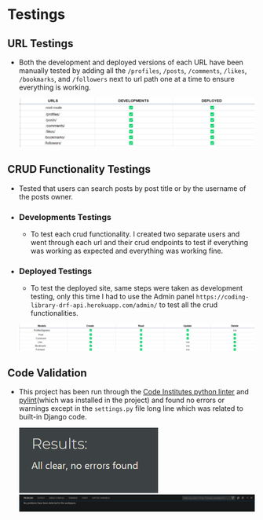 # Testings

## URL Testings

- Both the development and deployed versions of each URL have been manually tested by adding all the `/profiles`, `/posts`, `/comments`, `/likes`, `/bookmarks`, and `/followers` next to url path one at a time to ensure everything is working.

  ![url testings perfomed](static/readme-images/url-testings.png)

## CRUD Functionality Testings

- Tested that users can search posts by post title or by the username of the posts owner.

- ### Developments Testings

  - To test each crud functionality. I created two separate users and went through each url and their crud endpoints to test if everything was working as expected and everything was working fine.

- ### Deployed Testings

  - To test the deployed site, same steps were taken as development testing, only this time I had to use the Admin panel `https://coding-library-drf-api.herokuapp.com/admin/` to test all the crud functionalities.

  ![crud testings perfomed](static/readme-images/crud-testings.png)

## Code Validation

- This project has been run through the [Code Institutes python linter](https://pep8ci.herokuapp.com/) and [pylint](https://pypi.org/project/pylint/)(which was installed in the project) and found no errors or warnings except in the `settings.py` file long line which was related to built-in Django code.

  ![CI python linter to validate my code](static/readme-images/CI-python-linter-test.png)
  ![pylint to find any problems in my code](static/readme-images/pylint-code-validator.png)
